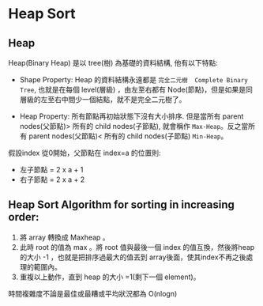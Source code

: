 # Heap Sort

## Heap 
Heap(Binary Heap) 是以 tree(樹) 為基礎的資料結構, 他有以下特點:

* Shape Property: Heap 的資料結構永遠都是 `完全二元樹  Complete Binary Tree`, 也就是在每個 level(層級) ，由左至右都有 Node(節點)，但是如果是同層級的左至右中間少一個結點，就不是完全二元樹了。

* Heap Property: 所有節點再初始狀態下沒有大小排序. 但是當所有 parent nodes(父節點)> 所有的 child nodes(子節點), 就會稱作 `Max-Heap`。反之當所有 parent nodes(父節點)< 所有的 child nodes(子節點) `Min-Heap`。

假設index 從0開始，父節點在 index=a 的位置則:
- 左子節點 = 2 x a + 1 
- 右子節點 = 2 x a + 2

## Heap Sort Algorithm for sorting in increasing order:

1. 將 array 轉換成 Maxheap 。
2. 此時 root 的值為 max 。將 root 值與最後一個 index 的值互換，然後將heap 的大小 -1 ，也就是把排序過最大的值丟到 array後面，使其index不再之後處理的範圍內。
3. 重複以上動作，直到 heap 的大小 =1(剩下一個 element)。

時間複雜度不論是最佳或最糟或平均狀況都為 O(nlogn)



